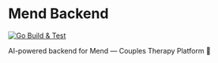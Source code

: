 # Mend Backend

[![Go Build & Test](https://github.com/avinashgarlaa/mend-backend/actions/workflows/go.yml/badge.svg)](https://github.com/avinashgarlaa/mend-backend/actions/workflows/go.yml)

AI-powered backend for Mend — Couples Therapy Platform 🚀
